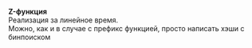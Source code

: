 **Z-функция**  
Реализация за линейное время.  
Можно, как и в случае с префикс функцией, просто написать хэши с бинпоиском
